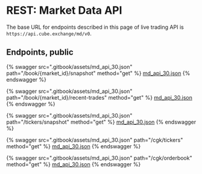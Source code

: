 # REST: Market Data API

The base URL for endpoints described in this page of live trading API is `https://api.cube.exchange/md/v0`.

## Endpoints, public

{% swagger src=".gitbook/assets/md_api_30.json" path="/book/{market_id}/snapshot" method="get" %}
[md_api_30.json](.gitbook/assets/md_api_30.json)
{% endswagger %}

{% swagger src=".gitbook/assets/md_api_30.json" path="/book/{market_id}/recent-trades" method="get" %}
[md_api_30.json](.gitbook/assets/md_api_30.json)
{% endswagger %}

{% swagger src=".gitbook/assets/md_api_30.json" path="/tickers/snapshot" method="get" %}
[md_api_30.json](.gitbook/assets/md_api_30.json)
{% endswagger %}

{% swagger src=".gitbook/assets/md_api_30.json" path="/cgk/tickers" method="get" %}
[md_api_30.json](.gitbook/assets/md_api_30.json)
{% endswagger %}

{% swagger src=".gitbook/assets/md_api_30.json" path="/cgk/orderbook" method="get" %}
[md_api_30.json](.gitbook/assets/md_api_30.json)
{% endswagger %}

